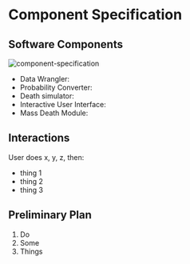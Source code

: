 # Component Specification

## Software Components
![component-specification](assets/component-specifications_death-simulator.png)

* Data Wrangler:
* Probability Converter:
* Death simulator:
* Interactive User Interface:
* Mass Death Module:

## Interactions

User does x, y, z, then:
* thing 1 
* thing 2
* thing 3


## Preliminary Plan
1. Do
2. Some
3. Things